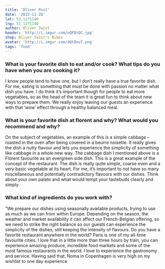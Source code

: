 ```yaml
---
title: 'Oliver Post'
date: '2015-11-28'
lat: 53.1171140
lng: 51.1171140
author: Oliver Twist
header: 'http://i.imgur.com/oQFDtQC.jpg'
shop: Oliver Twist's Bikes
avatar: 'http://i.imgur.com/dQtOxuT.png'
tags: 'food'
---
```


### What is your favorite dish to eat and/or cook? What tips do you have when you are cooking it?

I know people tend to have one, but I don’t really have a true favorite dish. For me, eating is something that must be done with passion no matter what dish you have. I do think it’s important though for people to eat more vegetables, so as the head of the team it is great fun to think about new ways to prepare them. We really enjoy leaving our guests an experience with that ‘wow’ effect through a healthy balanced meal.

### What is your favorite dish at florent and why? What would you recommend and why?

On the subject of vegetables, an example of this is a simple cabbage – roasted in the oven after being covered in a beurre noisette.  It really gives the dish a nutty flavour and lets you experience the simplicity of something like cabbage in a whole new way. The cabbage dish I mentioned above is a Florent favourite as an evergreen side dish. This is a great example of the concept of the restaurant.  The dish is really quite simple, coarse even and a very basic vegetable at its heart.  For me, it’s important to not have so many miscellaneous and potentially contradictory flavours with our dishes.  Think about your own palate and what would tempt your tastebuds clearly and simply.

### What kind of ingredients do you work with?

“We prepare our dishes using seasonally available products, trying to use as much as we can from within Europe.  Depending on the season, the weather and market availability it can affect our French-Belgian offering, so we need to strike the right balance so our guests can experience the simplicity of the dishes, still keeping the intensity of flavours.
Do you have a favorite restaurant anywhere in the world?
Paris is one of my all-time favourite cities.  I love that in a little more than three hours by train, you can experience amazing produce, incredible food markets and some of the most famous restaurants in the world.  I love to experience the gastronomy and service.  Having said that, Noma in Copenhagen is very high on my wishlist to one day experience
